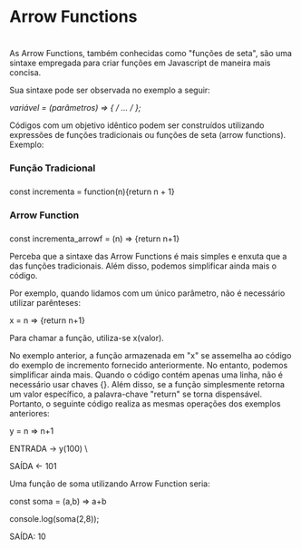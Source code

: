 # Arrow Functions <h1>

As Arrow Functions, também conhecidas como "funções de seta", são uma sintaxe empregada para criar funções em Javascript de maneira mais concisa.

Sua sintaxe pode ser observada no exemplo a seguir: 

**variável = (parâmetros) => { /* … */ };**

Códigos com um objetivo idêntico podem ser construídos utilizando expressões de funções tradicionais ou funções de seta (arrow functions). Exemplo: 

### Função Tradicional<h3>

const incrementa = function(n){return n + 1}

### Arrow Function <h3>

const incrementa_arrowf = (n) => {return n+1}

Perceba que a sintaxe das Arrow Functions é mais simples e enxuta que a das funções tradicionais. Além disso, podemos simplificar ainda mais o código. 

Por exemplo, quando lidamos com um único parâmetro, não é necessário utilizar parênteses:

x = n => {return n+1}

Para chamar a função, utiliza-se x(valor).

No exemplo anterior, a função armazenada em "x" se assemelha ao código do exemplo de incremento fornecido anteriormente. No entanto, podemos simplificar ainda mais. Quando o código contém apenas uma linha, não é necessário usar chaves {}. Além disso, se a função simplesmente retorna um valor específico, a palavra-chave "return" se torna dispensável. Portanto, o seguinte código realiza as mesmas operações dos exemplos anteriores:

y = n => n+1

ENTRADA -> y(100) \

SAÍDA <- 101

Uma função de soma utilizando Arrow Function seria:

const soma = (a,b) => a+b

console.log(soma(2,8));

SAÍDA: 10
